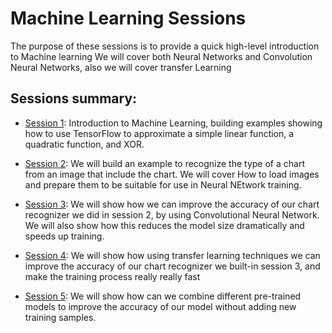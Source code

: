 # Machine Learning Sessions

The purpose of these sessions is to provide a quick high-level introduction to Machine learning We will cover both Neural Networks and Convolution Neural Networks, also we will cover transfer Learning

## Sessions summary:

* [Session 1](https://github.com/mohmiim/MLIntroduction/tree/master/session-1/README.md "Session 1"): 
   Introduction to Machine Learning, building examples showing how to use TensorFlow to approximate a simple linear function, a quadratic function, and XOR.

* [Session 2](https://github.com/mohmiim/MLIntroduction/tree/master/session-2/README.md "Session 2"): 
   We will build an example to recognize the type of a chart from an image that include the chart. We will cover How to load images and prepare them to be suitable for use in Neural NEtwork training.
   
* [Session 3](https://github.com/mohmiim/MLIntroduction/blob/master/session-3/README.md "Session 3"):
   We will show how we can improve the accuracy of our chart recognizer we did in session 2, by using Convolutional Neural Network. We will also show how this reduces the model size dramatically and speeds up training.
   
* [Session 4](https://github.com/mohmiim/MLIntroduction/blob/master/session-4 "Session 4"):
   We will show how using transfer learning techniques we can improve the accuracy of our chart recognizer we built-in session 3, and make the training process really really fast
   
* [Session 5](https://github.com/mohmiim/MLIntroduction/blob/master/session-5 "Session 5"):
   We will show how can we combine different pre-trained models to improve the accuracy of our model without adding new training samples.
